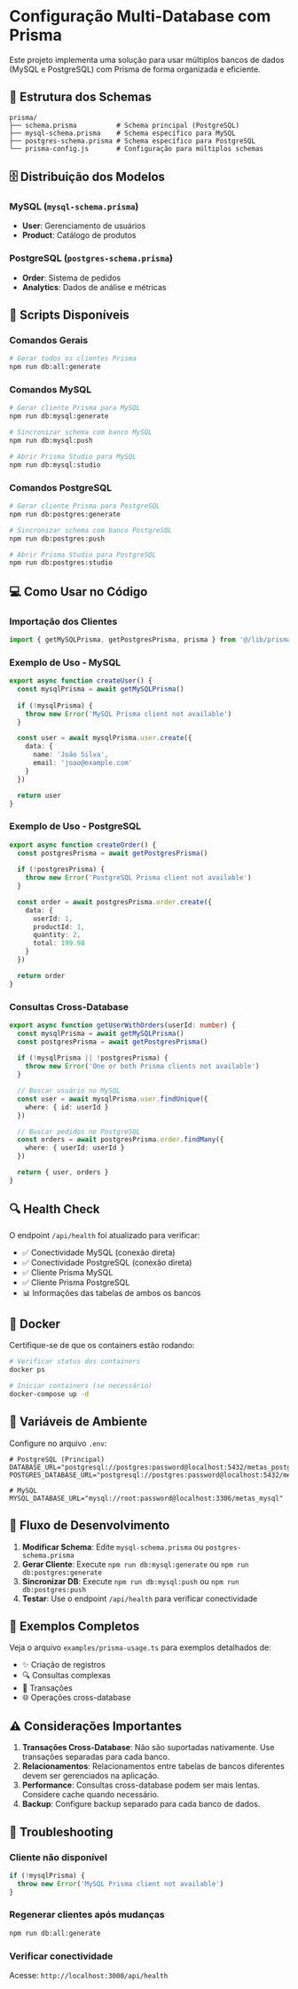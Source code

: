 # Configuração Multi-Database com Prisma

Este projeto implementa uma solução para usar múltiplos bancos de dados (MySQL e PostgreSQL) com Prisma de forma organizada e eficiente.

## 📁 Estrutura dos Schemas

```
prisma/
├── schema.prisma          # Schema principal (PostgreSQL)
├── mysql-schema.prisma    # Schema específico para MySQL
├── postgres-schema.prisma # Schema específico para PostgreSQL
└── prisma-config.js       # Configuração para múltiplos schemas
```

## 🗄️ Distribuição dos Modelos

### MySQL (`mysql-schema.prisma`)
- **User**: Gerenciamento de usuários
- **Product**: Catálogo de produtos

### PostgreSQL (`postgres-schema.prisma`)
- **Order**: Sistema de pedidos
- **Analytics**: Dados de análise e métricas

## 🔧 Scripts Disponíveis

### Comandos Gerais
```bash
# Gerar todos os clientes Prisma
npm run db:all:generate
```

### Comandos MySQL
```bash
# Gerar cliente Prisma para MySQL
npm run db:mysql:generate

# Sincronizar schema com banco MySQL
npm run db:mysql:push

# Abrir Prisma Studio para MySQL
npm run db:mysql:studio
```

### Comandos PostgreSQL
```bash
# Gerar cliente Prisma para PostgreSQL
npm run db:postgres:generate

# Sincronizar schema com banco PostgreSQL
npm run db:postgres:push

# Abrir Prisma Studio para PostgreSQL
npm run db:postgres:studio
```

## 💻 Como Usar no Código

### Importação dos Clientes
```typescript
import { getMySQLPrisma, getPostgresPrisma, prisma } from '@/lib/prisma'
```

### Exemplo de Uso - MySQL
```typescript
export async function createUser() {
  const mysqlPrisma = await getMySQLPrisma()
  
  if (!mysqlPrisma) {
    throw new Error('MySQL Prisma client not available')
  }

  const user = await mysqlPrisma.user.create({
    data: {
      name: 'João Silva',
      email: 'joao@example.com'
    }
  })

  return user
}
```

### Exemplo de Uso - PostgreSQL
```typescript
export async function createOrder() {
  const postgresPrisma = await getPostgresPrisma()
  
  if (!postgresPrisma) {
    throw new Error('PostgreSQL Prisma client not available')
  }

  const order = await postgresPrisma.order.create({
    data: {
      userId: 1,
      productId: 1,
      quantity: 2,
      total: 199.98
    }
  })

  return order
}
```

### Consultas Cross-Database
```typescript
export async function getUserWithOrders(userId: number) {
  const mysqlPrisma = await getMySQLPrisma()
  const postgresPrisma = await getPostgresPrisma()
  
  if (!mysqlPrisma || !postgresPrisma) {
    throw new Error('One or both Prisma clients not available')
  }

  // Buscar usuário no MySQL
  const user = await mysqlPrisma.user.findUnique({
    where: { id: userId }
  })

  // Buscar pedidos no PostgreSQL
  const orders = await postgresPrisma.order.findMany({
    where: { userId: userId }
  })

  return { user, orders }
}
```

## 🔍 Health Check

O endpoint `/api/health` foi atualizado para verificar:
- ✅ Conectividade MySQL (conexão direta)
- ✅ Conectividade PostgreSQL (conexão direta)
- ✅ Cliente Prisma MySQL
- ✅ Cliente Prisma PostgreSQL
- 📊 Informações das tabelas de ambos os bancos

## 🐳 Docker

Certifique-se de que os containers estão rodando:
```bash
# Verificar status dos containers
docker ps

# Iniciar containers (se necessário)
docker-compose up -d
```

## 🔐 Variáveis de Ambiente

Configure no arquivo `.env`:
```env
# PostgreSQL (Principal)
DATABASE_URL="postgresql://postgres:password@localhost:5432/metas_postgres"
POSTGRES_DATABASE_URL="postgresql://postgres:password@localhost:5432/metas_postgres"

# MySQL
MYSQL_DATABASE_URL="mysql://root:password@localhost:3306/metas_mysql"
```

## 🚀 Fluxo de Desenvolvimento

1. **Modificar Schema**: Edite `mysql-schema.prisma` ou `postgres-schema.prisma`
2. **Gerar Cliente**: Execute `npm run db:mysql:generate` ou `npm run db:postgres:generate`
3. **Sincronizar DB**: Execute `npm run db:mysql:push` ou `npm run db:postgres:push`
4. **Testar**: Use o endpoint `/api/health` para verificar conectividade

## 📝 Exemplos Completos

Veja o arquivo `examples/prisma-usage.ts` para exemplos detalhados de:
- ✨ Criação de registros
- 🔍 Consultas complexas
- 🔄 Transações
- 🌐 Operações cross-database

## ⚠️ Considerações Importantes

1. **Transações Cross-Database**: Não são suportadas nativamente. Use transações separadas para cada banco.
2. **Relacionamentos**: Relacionamentos entre tabelas de bancos diferentes devem ser gerenciados na aplicação.
3. **Performance**: Consultas cross-database podem ser mais lentas. Considere cache quando necessário.
4. **Backup**: Configure backup separado para cada banco de dados.

## 🔧 Troubleshooting

### Cliente não disponível
```typescript
if (!mysqlPrisma) {
  throw new Error('MySQL Prisma client not available')
}
```

### Regenerar clientes após mudanças
```bash
npm run db:all:generate
```

### Verificar conectividade
Acesse: `http://localhost:3000/api/health`